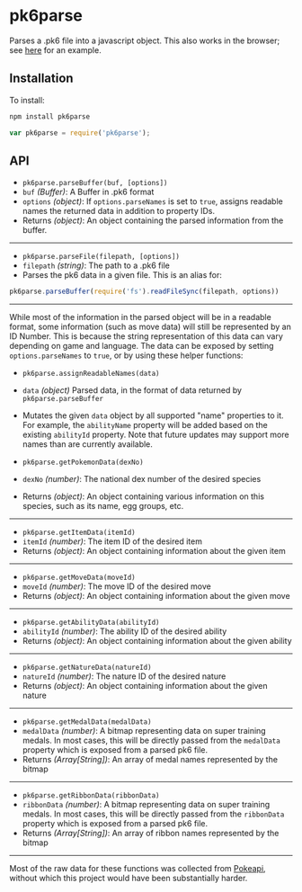 # pk6parse

Parses a .pk6 file into a javascript object. This also works in the browser; see [here](https://not-an-aardvark.github.io/pk6parse/) for an example.

## Installation

To install:

```bash
npm install pk6parse
```
```javascript
var pk6parse = require('pk6parse');
```
## API

* `pk6parse.parseBuffer(buf, [options])`
* `buf` *(Buffer)*: A Buffer in .pk6 format
* `options` *(object)*: If `options.parseNames` is set to `true`, assigns readable names the returned data in addition to property IDs.
* Returns *(object)*: An object containing the parsed information from the buffer.

---

* `pk6parse.parseFile(filepath, [options])`
* `filepath` *(string)*: The path to a .pk6 file
* Parses the pk6 data in a given file. This is an alias for:

```js
pk6parse.parseBuffer(require('fs').readFileSync(filepath, options))
```
---
While most of the information in the parsed object will be in a readable format, some information (such as move data) will still be represented by an ID Number. This is because the string representation of this data can vary depending on game and language. The data can be exposed by setting `options.parseNames` to `true`, or by using these helper functions:

* `pk6parse.assignReadableNames(data)`
* `data` *(object)* Parsed data, in the format of data returned by `pk6parse.parseBuffer`
* Mutates the given `data` object by all supported "name" properties to it. For example, the `abilityName` property will be added based on the existing `abilityId` property. Note that future updates may support more names than are currently available.

* `pk6parse.getPokemonData(dexNo)`
* `dexNo` *(number)*: The national dex number of the desired species
* Returns *(object)*: An object containing various information on this species, such as its name, egg groups, etc.

---

* `pk6parse.getItemData(itemId)`
* `itemId` *(number)*: The item ID of the desired item
* Returns *(object)*: An object containing information about the given item

---

* `pk6parse.getMoveData(moveId)`
* `moveId` *(number)*: The move ID of the desired move
* Returns *(object)*: An object containing information about the given move

---

* `pk6parse.getAbilityData(abilityId)`
* `abilityId` *(number)*: The ability ID of the desired ability
* Returns *(object)*: An object containing information about the given ability

---

* `pk6parse.getNatureData(natureId)`
* `natureId` *(number)*: The nature ID of the desired nature
* Returns *(object)*: An object containing information about the given nature

---

* `pk6parse.getMedalData(medalData)`
* `medalData` *(number)*: A bitmap representing data on super training medals. In most cases, this will be directly passed from the `medalData` property which is exposed from a parsed pk6 file.
* Returns *(Array[String])*: An array of medal names represented by the bitmap

---

* `pk6parse.getRibbonData(ribbonData)`
* `ribbonData` *(number)*: A bitmap representing data on super training medals. In most cases, this will be directly passed from the `ribbonData` property which is exposed from a parsed pk6 file.
* Returns *(Array[String])*: An array of ribbon names represented by the bitmap

---

Most of the raw data for these functions was collected from [Pokeapi](http://pokeapi.co/), without which this project would have been substantially harder.
